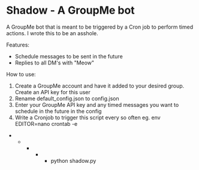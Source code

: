 Shadow - A GroupMe bot
=======

A GroupMe bot that is meant to be triggered by a Cron job to perform timed actions.
I wrote this to be an asshole.

Features:
- Schedule messages to be sent in the future
- Replies to all DM's with "Meow"

How to use:
1. Create a GroupMe account and have it added to your desired group. Create an API key for this user
2. Rename default_config.json to config.json
3. Enter your GroupMe API key and any timed messages you want to schedule in the future in the config
4. Write a Cronjob to trigger this script every so often
eg. env EDITOR=nano crontab -e
* * * * * python shadow.py

